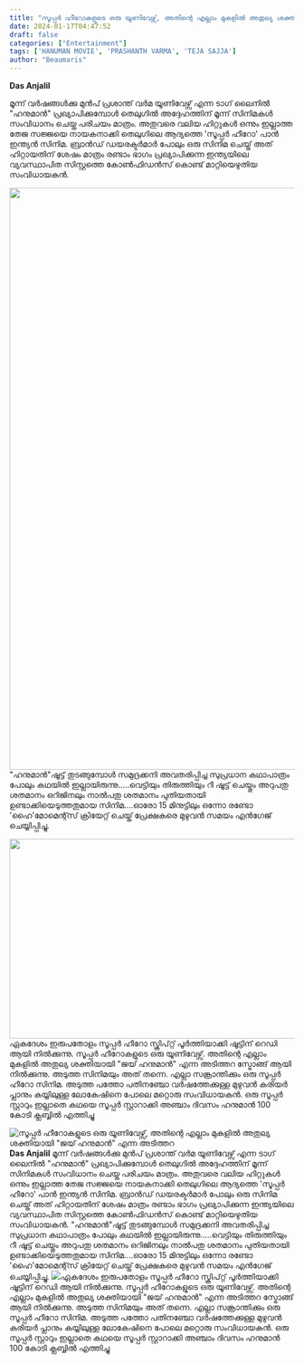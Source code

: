 ```yaml
---
title: "സൂപ്പർ ഹീറോകളുടെ ഒരു യൂണിവേഴ്സ്, അതിന്റെ എല്ലാം മുകളിൽ അതുല്യ ശക്തിയായി \"ജയ് ഹനുമാൻ\" എന്ന അടിത്തറ"
date: 2024-01-17T04:47:52
draft: false
categories: ["Entertainment"]
tags: ['HANUMAN MOVIE', 'PRASHANTH VARMA', 'TEJA SAJJA']
author: "Beaumaris"
---
```


<strong>Das Anjalil</strong>

മൂന്ന് വർഷങ്ങൾക്കു മുൻപ് പ്രശാന്ത് വർമ യൂണിവേഴ്സ് എന്ന ടാഗ് ലൈനിൽ "ഹനുമാൻ" പ്രഖ്യാപിക്കുമ്പോൾ തെലുഗിൽ അദ്ദേഹത്തിന് മൂന്ന് സിനിമകൾ സംവിധാനം ചെയ്ത പരിചയം മാത്രം. അതുവരെ വലിയ ഹിറ്റുകൾ ഒന്നും ഇല്ലാത്ത തേജ സജ്ജയെ നായകനാക്കി തെലുഗിലെ ആദ്യത്തെ 'സൂപ്പർ ഹീറോ' പാൻ ഇന്ത്യൻ സിനിമ. ബ്രാൻഡ് ഡയരക്ടർമാർ പോലും ഒരു സിനിമ ചെയ്ത് അത് ഹിറ്റായതിന് ശേഷം മാത്രം രണ്ടാം ഭാഗം പ്രഖ്യാപിക്കുന്ന ഇന്ത്യയിലെ വ്യവസ്ഥാപിത സിസ്റ്റത്തെ കോൺഫിഡൻസ് കൊണ്ട് മാറ്റിയെഴുതിയ സംവിധായകൻ.

<img class="size-full wp-image-438311 aligncenter" src="https://cdn.boolokam.com/articles/2024/01/qdqdqddd.jpg" alt="" width="526" height="1028" />"ഹനുമാൻ"ഷൂട്ട് തുടങ്ങുമ്പോൾ സമുദ്രക്കനി അവതരിപ്പിച്ച സുപ്രധാന കഥാപാത്രം പോലും കഥയിൽ ഇല്ലായിരുന്നു.....വെട്ടിയും തിരുത്തിയും റീ ഷൂട്ട് ചെയ്തും അറുപതു ശതമാനം ഒറിജിനലും നാൽപതു ശതമാനം പുതിയതായി ഉണ്ടാക്കിയെടുത്തതുമായ സിനിമ....ഓരോ 15 മിനുട്ടിലും ഒന്നോ രണ്ടോ 'ഹൈ'മോമെന്റ്സ് ക്രിയേറ്റ് ചെയ്ത് പ്രേക്ഷകരെ മുഴുവൻ സമയം എൻഗേജ്‌ ചെയ്യിപ്പിച്ചു.

<img class=" wp-image-438250 aligncenter" src="https://cdn.boolokam.com/articles/2024/01/2r2r2.webp" alt="" width="600" height="353" />ഏകദേശം ഇരുപതോളം സൂപ്പർ ഹീറോ സ്ക്രിപ്റ്റ് പൂർത്തിയാക്കി ഷൂട്ടിന് റെഡി ആയി നിൽക്കുന്നു. സൂപ്പർ ഹീറോകളുടെ ഒരു യൂണിവേഴ്സ്. അതിന്റെ എല്ലാം മുകളിൽ അതുല്യ ശക്തിയായി "ജയ് ഹനുമാൻ" എന്ന അടിത്തറ സ്ട്രോങ്ങ്‌ ആയി നിൽക്കുന്നു. അടുത്ത സിനിമയും അത് തന്നെ. എല്ലാ സങ്ക്രാന്തിക്കും ഒരു സൂപ്പർ ഹീറോ സിനിമ. അടുത്ത പത്തോ പതിനഞ്ചോ വർഷത്തേക്കുള്ള മുഴുവൻ കരിയർ പ്ലാനും കയ്യിലുള്ള ലോകേഷിനെ പോലെ മറ്റൊരു സംവിധായകൻ. ഒരു സൂപ്പർ സ്റ്റാറും ഇല്ലാതെ കഥയെ സൂപ്പർ സ്റ്റാറാക്കി അഞ്ചാം ദിവസം ഹനുമാൻ 100 കോടി ക്ലബ്ബിൽ എത്തിച്ചു


![സൂപ്പർ ഹീറോകളുടെ ഒരു യൂണിവേഴ്സ്, അതിന്റെ എല്ലാം മുകളിൽ അതുല്യ ശക്തിയായി "ജയ് ഹനുമാൻ" എന്ന അടിത്തറ](https://cdn.boolokam.com/articles/2024/01/qdqdqddd.jpg)**Das Anjalil** മൂന്ന് വർഷങ്ങൾക്കു മുൻപ് പ്രശാന്ത് വർമ യൂണിവേഴ്സ് എന്ന ടാഗ് ലൈനിൽ "ഹനുമാൻ" പ്രഖ്യാപിക്കുമ്പോൾ തെലുഗിൽ അദ്ദേഹത്തിന് മൂന്ന് സിനിമകൾ സംവിധാനം ചെയ്ത പരിചയം മാത്രം. അതുവരെ വലിയ ഹിറ്റുകൾ ഒന്നും ഇല്ലാത്ത തേജ സജ്ജയെ നായകനാക്കി തെലുഗിലെ ആദ്യത്തെ 'സൂപ്പർ ഹീറോ' പാൻ ഇന്ത്യൻ സിനിമ. ബ്രാൻഡ് ഡയരക്ടർമാർ പോലും ഒരു സിനിമ ചെയ്ത് അത് ഹിറ്റായതിന് ശേഷം മാത്രം രണ്ടാം ഭാഗം പ്രഖ്യാപിക്കുന്ന ഇന്ത്യയിലെ വ്യവസ്ഥാപിത സിസ്റ്റത്തെ കോൺഫിഡൻസ് കൊണ്ട് മാറ്റിയെഴുതിയ സംവിധായകൻ. "ഹനുമാൻ"ഷൂട്ട് തുടങ്ങുമ്പോൾ സമുദ്രക്കനി അവതരിപ്പിച്ച സുപ്രധാന കഥാപാത്രം പോലും കഥയിൽ ഇല്ലായിരുന്നു.....വെട്ടിയും തിരുത്തിയും റീ ഷൂട്ട് ചെയ്തും അറുപതു ശതമാനം ഒറിജിനലും നാൽപതു ശതമാനം പുതിയതായി ഉണ്ടാക്കിയെടുത്തതുമായ സിനിമ....ഓരോ 15 മിനുട്ടിലും ഒന്നോ രണ്ടോ 'ഹൈ'മോമെന്റ്സ് ക്രിയേറ്റ് ചെയ്ത് പ്രേക്ഷകരെ മുഴുവൻ സമയം എൻഗേജ്‌ ചെയ്യിപ്പിച്ചു. ![](https://cdn.boolokam.com/articles/2024/01/2r2r2.webp)ഏകദേശം ഇരുപതോളം സൂപ്പർ ഹീറോ സ്ക്രിപ്റ്റ് പൂർത്തിയാക്കി ഷൂട്ടിന് റെഡി ആയി നിൽക്കുന്നു. സൂപ്പർ ഹീറോകളുടെ ഒരു യൂണിവേഴ്സ്. അതിന്റെ എല്ലാം മുകളിൽ അതുല്യ ശക്തിയായി "ജയ് ഹനുമാൻ" എന്ന അടിത്തറ സ്ട്രോങ്ങ്‌ ആയി നിൽക്കുന്നു. അടുത്ത സിനിമയും അത് തന്നെ. എല്ലാ സങ്ക്രാന്തിക്കും ഒരു സൂപ്പർ ഹീറോ സിനിമ. അടുത്ത പത്തോ പതിനഞ്ചോ വർഷത്തേക്കുള്ള മുഴുവൻ കരിയർ പ്ലാനും കയ്യിലുള്ള ലോകേഷിനെ പോലെ മറ്റൊരു സംവിധായകൻ. ഒരു സൂപ്പർ സ്റ്റാറും ഇല്ലാതെ കഥയെ സൂപ്പർ സ്റ്റാറാക്കി അഞ്ചാം ദിവസം ഹനുമാൻ 100 കോടി ക്ലബ്ബിൽ എത്തിച്ചു
